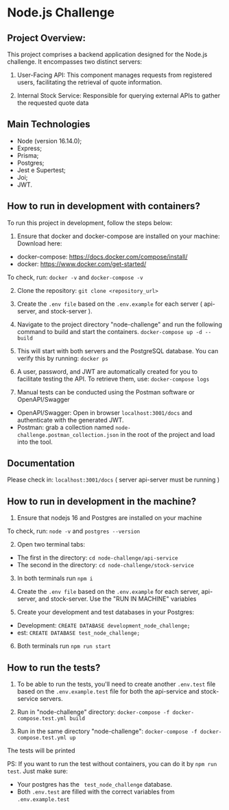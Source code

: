 # Node.js Challenge

## Project Overview:

This project comprises a backend application designed for the Node.js challenge. It encompasses two distinct servers:

1. User-Facing API: This component manages requests from registered users, facilitating the retrieval of quote information.

2. Internal Stock Service: Responsible for querying external APIs to gather the requested quote data

## Main Technologies

- Node (version 16.14.0);
- Express;
- Prisma;
- Postgres;
- Jest e Supertest;
- Joi;
- JWT.

## How to run in development with containers?

To run this project in development, follow the steps below:

1. Ensure that docker and docker-compose are installed on your machine: Download here:

- docker-compose: https://docs.docker.com/compose/install/
- docker: https://www.docker.com/get-started/

To check, run: `docker -v` and `docker-compose -v`

2. Clone the repository: `git clone <repository_url>`

3. Create the `.env file` based on the `.env.example` for each server ( api-server, and stock-server ).

4. Navigate to the project directory "node-challenge" and run the following command to build and start the containers. `docker-compose up -d --build`

5. This will start with both servers and the PostgreSQL database. You can verify this by running: `docker ps`

6. A user, password, and JWT are automatically created for you to facilitate testing the API. To retrieve them, use: `docker-compose logs`

7. Manual tests can be conducted using the Postman software or OpenAPI/Swagger

- OpenAPI/Swagger: Open in browser `localhost:3001/docs` and authenticate with the generated JWT.
- Postman: grab a collection named `node-challenge.postman_collection.json` in the root of the project and load into the tool.

## Documentation

Please check in: `localhost:3001/docs` ( server api-server must be running )

## How to run in development in the machine?

1. Ensure that nodejs 16 and Postgres are installed on your machine

To check, run: `node -v` and `postgres --version`

2. Open two terminal tabs:

- The first in the directory: `cd node-challenge/api-service`
- The second in the directory: `cd node-challenge/stock-service`

3. In both terminals run `npm i`

4. Create the `.env file` based on the `.env.example` for each server, api-server, and stock-server. Use the "RUN IN MACHINE" variables

5. Create your development and test databases in your Postgres:

- Development: `CREATE DATABASE development_node_challenge;`
- est: `CREATE DATABASE test_node_challenge;`

6. Both terminals run `npm run start`

## How to run the tests?

1. To be able to run the tests, you'll need to create another `.env.test` file based on the `.env.example.test` file for both the api-service and stock-service servers.

2. Run in "node-challenge" directory: `docker-compose -f docker-compose.test.yml build`

3. Run in the same directory "node-challenge": `docker-compose -f docker-compose.test.yml up`

The tests will be printed

PS: If you want to run the test without containers, you can do it by `npm run test`. Just make sure:

- Your postgres has the ` test_node_challenge` database.
- Both `.env.test` are filled with the correct variables from `.env.example.test`
